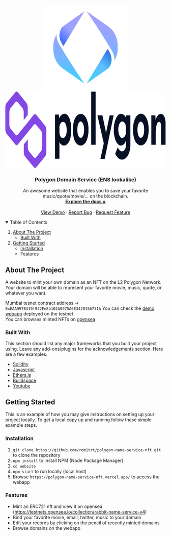 <!-- PROJECT LOGO -->
<br />
<p align="center">
  <a href="https://github.com/rom1trt/polygon-name-service-nft">
    <img src="ensLogo.png" alt="Logo" width="270" height="270">
    <img src="polygonLogo.png" alt="Logo" width="780" height="240">
  </a>

  <h3 align="center">Polygon Domain Service (ENS lookalike)</h3>

  <p align="center">
    An awesome website that enables you to save your favorite music/quote/movie/... on the blockchain.
    <br />
    <a href="https://github.com/rom1trt/polygon-name-service-nft"><strong>Explore the docs »</strong></a>
    <br />
    <br />
    <a href="https://github.com/rom1trt/polygon-name-service-nft">View Demo</a>
    ·
    <a href="https://github.com/rom1trt/polygon-name-service-nft/issues">Report Bug</a>
    ·
    <a href="https://github.com/rom1trt/polygon-name-service-nft/issues">Request Feature</a>
  </p>
</p>

<!-- TABLE OF CONTENTS -->
<details open="open">
  <summary>Table of Contents</summary>
  <ol>
    <li>
      <a href="#about-the-project">About The Project</a>
      <ul>
        <li><a href="#built-with">Built With</a></li>
      </ul>
    </li>
    <li>
      <a href="#getting-started">Getting Started</a>
      <ul>
        <li><a href="#installation">Installation</a></li>
        <li><a href="#features">Features</a></li>
      </ul>
    </li>
  </ol>
</details>


<!-- ABOUT THE PROJECT -->
## About The Project

A website to mint your own domain as an NFT on the L2 Polygon Network. Your domain will be able to represent your favorite movie, music, quote, or whatever you want.

Mumbai tesnet contract address -> `0xEAA997B319f942FeEb102A0975A6E3420156731A`
You can check the [demo webapp](https://polygon-name-service-nft.vercel.app/) deployed on the testnet  
You can browses minted NFTs on [opensea](https://testnets.opensea.io/collection/rabbit-name-service-v4)

### Built With

This section should list any major frameworks that you built your project using. Leave any add-ons/plugins for the acknowledgements section. Here are a few examples.
* [Solidity](https://www.solidity.io/)
* [Javascript](https://www.javascript.com/)
* [Ethers.js](https://docs.ethers.io/v5/)
* [Buildspace](https://buildspace.so/)
* [Youtube](https://www.youtube.com)

<!-- GETTING STARTED -->
## Getting Started

This is an example of how you may give instructions on setting up your project locally.
To get a local copy up and running follow these simple example steps.

### Installation

1. `git clone https://github.com/rom1trt/polygon-name-service-nft.git` to clone the repository
2. `npm install` to install NPM (Node Package Manager)
3. `cd website`
4. `npm start` to run locally (local host)
5. Browse `https://polygon-name-service-nft.vercel.app/` to access the webapp

### Features

- Mint an ERC721 nft and view it on opensea (https://testnets.opensea.io/collection/rabbit-name-service-v4)
- Bind your favorite movie, email, twitter, music to your domain
- Edit your records by clicking on the pencil of recently minted domains
- Browse domains on the webapp
